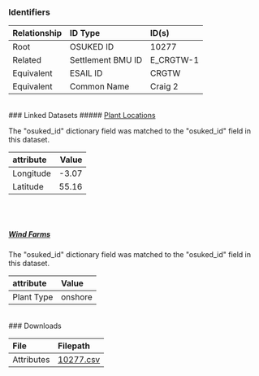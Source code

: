 ### Identifiers

| Relationship   | ID Type           | ID(s)     |
|:---------------|:------------------|:----------|
| Root           | OSUKED ID         | 10277     |
| Related        | Settlement BMU ID | E_CRGTW-1 |
| Equivalent     | ESAIL ID          | CRGTW     |
| Equivalent     | Common Name       | Craig 2   |

<br>
### Linked Datasets
##### <a href="https://osuked.github.io/Power-Station-Dictionary/datasets/plant-locations">Plant Locations</a>



The "osuked_id" dictionary field was matched to the "osuked_id" field in this dataset.

| attribute   |   Value |
|:------------|--------:|
| Longitude   |   -3.07 |
| Latitude    |   55.16 |

<br><br>
##### <a href="https://osuked.github.io/Power-Station-Dictionary/datasets/wind-farms">Wind Farms</a>



The "osuked_id" dictionary field was matched to the "osuked_id" field in this dataset.

| attribute   | Value   |
|:------------|:--------|
| Plant Type  | onshore |


<br>
### Downloads


| File       | Filepath                                                                              |
|:-----------|:--------------------------------------------------------------------------------------|
| Attributes | [10277.csv](https://osuked.github.io/Power-Station-Dictionary/object_attrs/10277.csv) |
